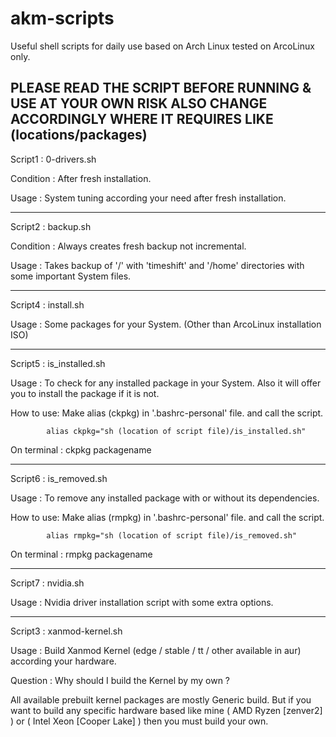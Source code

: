 # akm-scripts
Useful shell scripts for daily use based on Arch Linux tested on ArcoLinux only.

PLEASE READ THE SCRIPT BEFORE RUNNING & USE AT YOUR OWN RISK
ALSO CHANGE ACCORDINGLY WHERE IT REQUIRES LIKE (locations/packages)
-----------------------------------------------------------------------------------------

Script1   : 0-drivers.sh

Condition : After fresh installation.

Usage     : System tuning according your need after fresh installation.

-----------------------------------------------------------------------------------------

Script2   : backup.sh

Condition : Always creates fresh backup not incremental.

Usage     : Takes backup of '/' with 'timeshift' and
            '/home' directories with some important System files.

-----------------------------------------------------------------------------------------

Script4   : install.sh

Usage     : Some packages for your System. (Other than ArcoLinux installation ISO)

-----------------------------------------------------------------------------------------

Script5   : is_installed.sh

Usage     : To check for any installed package in your System. Also it will offer you
            to install the package if it is not.

How to use: Make alias (ckpkg) in '.bashrc-personal' file. and call the script.

            alias ckpkg="sh (location of script file)/is_installed.sh"

On terminal : ckpkg packagename

-----------------------------------------------------------------------------------------

Script6   : is_removed.sh

Usage     : To remove any installed package with or without its dependencies.

How to use: Make alias (rmpkg) in '.bashrc-personal' file. and call the script.

            alias rmpkg="sh (location of script file)/is_removed.sh"

On terminal : rmpkg packagename

-----------------------------------------------------------------------------------------

Script7   : nvidia.sh

Usage     : Nvidia driver installation script with some extra options.

-----------------------------------------------------------------------------------------

Script3   : xanmod-kernel.sh

Usage     : Build Xanmod Kernel (edge / stable / tt / other available in aur) according your hardware.

Question  : Why should I build the Kernel by my own ?

All available prebuilt kernel packages are mostly Generic build. But if you want to build any specific
hardware based like mine ( AMD Ryzen [zenver2] ) or ( Intel Xeon [Cooper Lake] ) then you must build
your own.
